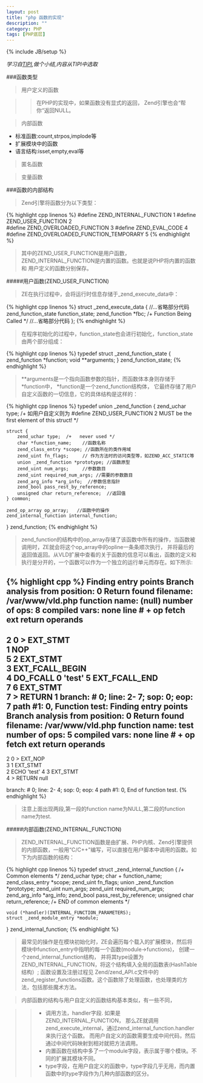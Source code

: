 ```yaml
---
layout: post
title: "php 函数的实现"
description: ""
category: PHP
tags: [PHP底层]
---
```

{% include JB/setup %}

*学习自[TIPI](http://www.php-internals.com/book/),做个小结,内容从TIPI中选取*

###函数类型

>用户定义的函数

>>在PHP的实现中，如果函数没有显式的返回， Zend引擎也会“帮你“返回NULL。

>内部函数

>>
<ul>
    <li> 标准函数:count,strpos,implode等</li>
    <li>扩展模块中的函数</li>
    <li>语言结构:isset,empty,eval等</li>
</ul>

>匿名函数

>变量函数

<!--more-->
###函数的内部结构

>Zend引擎将函数分为以下类型：

{% highlight cpp linenos %}
#define ZEND_INTERNAL_FUNCTION              1
#define ZEND_USER_FUNCTION                  2  
#define ZEND_OVERLOADED_FUNCTION            3
#define ZEND_EVAL_CODE                      4
#define ZEND_OVERLOADED_FUNCTION_TEMPORARY  5
{% endhighlight %}

>其中的ZEND_USER_FUNCTION是用户函数，ZEND_INTERNAL_FUNCTION是内置的函数。也就是说PHP将内置的函数和 用户定义的函数分别保存。

#####用户函数\(ZEND_USER_FUNCTION\)

>ZE在执行过程中，会将运行时信息存储于_zend_execute_data中：

{% highlight cpp linenos %}
struct _zend_execute_data {
    //...省略部分代码
    zend_function_state function_state;
    zend_function *fbc; /+   Function Being Called */
    //...省略部分代码
};
{% endhighlight %}

>在程序初始化的过程中，function_state也会进行初始化，function_state由两个部分组成：

{% highlight cpp linenos %}
typedef struct _zend_function_state {
    zend_function *function;
    void **arguments;
} zend_function_state;
{% endhighlight %}

>\*\*arguments是一个指向函数参数的指针，而函数体本身则存储于\*function中， \*function是一个zend_function结构体， 它最终存储了用户自定义函数的一切信息，它的具体结构是这样的：

{% highlight cpp linenos %}
typedef union _zend_function {
    zend_uchar type;    /+   如用户自定义则为 #define ZEND_USER_FUNCTION 2
                            MUST be the first element of this struct! */
 
    struct {
        zend_uchar type;  /+   never used */
        char *function_name;    //函数名称
        zend_class_entry *scope; //函数所在的类作用域
        zend_uint fn_flags;     // 作为方法时的访问类型等，如ZEND_ACC_STATIC等  
        union _zend_function *prototype; //函数原型
        zend_uint num_args;     //参数数目
        zend_uint required_num_args; //需要的参数数目
        zend_arg_info *arg_info;  //参数信息指针
        zend_bool pass_rest_by_reference;
        unsigned char return_reference;  //返回值 
    } common;
 
    zend_op_array op_array;   //函数中的操作
    zend_internal_function internal_function;  
} zend_function;
{% endhighlight %}

>zend_function的结构中的op_array存储了该函数中所有的操作，当函数被调用时，ZE就会将这个op_array中的opline一条条顺次执行， 并将最后的返回值返回。从VLD扩展中查看的关于函数的信息可以看出，函数的定义和执行是分开的，一个函数可以作为一个独立的运行单元而存在。如下所示:

{% highlight cpp %}
Finding entry points
Branch analysis from position: 0
Return found
filename:       /var/www/vld.php
function name:  (null)
number of ops:  8
compiled vars:  none
line     # +    op                           fetch          ext  return  operands
---------------------------------------------------------------------------------
   2     0  >   EXT_STMT                                                 
         1      NOP                                                      
   5     2      EXT_STMT                                                 
         3      EXT_FCALL_BEGIN                                          
         4      DO_FCALL                                      0          'test'
         5      EXT_FCALL_END                                            
   7     6      EXT_STMT                                                 
         7    > RETURN                                                   1
branch: #  0; line:     2-    7; sop:     0; eop:     7
path #1: 0, 
Function test:
Finding entry points
Branch analysis from position: 0
Return found
filename:       /var/www/vld.php
function name:  test
number of ops:  5
compiled vars:  none
line     # +    op                           fetch          ext  return  operands
---------------------------------------------------------------------------------
   2     0  >   EXT_NOP                                                  
   3     1      EXT_STMT                                                 
         2      ECHO                                                     'test'
   4     3      EXT_STMT                                                 
         4    > RETURN                                                   null

branch: #  0; line:     2-    4; sop:     0; eop:     4
path #1: 0, 
End of function test.
{% endhighlight %}

>注意上面出现两段,第一段的function name为NULL,第二段的function name为test.

#####内部函数\(ZEND_INTERNAL_FUNCTION\)

>ZEND_INTERNAL_FUNCTION函数是由扩展、PHP内核、Zend引擎提供的内部函数，一般用“C/C++”编写，可以直接在用户脚本中调用的函数。如下为内部函数的结构：

{% highlight cpp linenos %}
typedef struct _zend_internal_function {
    /+   Common elements */
    zend_uchar type;
    char +   function_name;
    zend_class_entry *scope;
    zend_uint fn_flags;
    union _zend_function *prototype;
    zend_uint num_args;
    zend_uint required_num_args;
    zend_arg_info *arg_info;
    zend_bool pass_rest_by_reference;
    unsigned char return_reference;
    /+   END of common elements */
 
    void (*handler)(INTERNAL_FUNCTION_PARAMETERS);
    struct _zend_module_entry *module;
} zend_internal_function;
{% endhighlight %}

>最常见的操作是在模块初始化时，ZE会遍历每个载入的扩展模块，然后将模块中function_entry中指明的每一个函数(module->functions)， 创建一个zend_internal_function结构， 并将其type设置为ZEND_INTERNAL_FUNCTION，将这个结构填入全局的函数表(HashTable结构）; 函数设置及注册过程见 Zend/zend_API.c文件中的 zend_register_functions函数。这个函数除了处理函数，也处理类的方法，包括那些魔术方法。

>内部函数的结构与用户自定义的函数结构基本类似，有一些不同，

>>+   调用方法，handler字段. 如果是ZEND_INTERNAL_FUNCTION， 那么ZE就调用zend_execute_internal，通过zend_internal_function.handler来执行这个函数。 而用户自定义的函数需要生成中间代码，然后通过中间代码映射到相对就把方法调用。
>>+   内置函数在结构中多了一个module字段，表示属于哪个模块。不同的扩展其模块不同。
>>+   type字段，在用户自定义的函数中，type字段几乎无用，而内置函数中的type字段作为几种内部函数的区分。